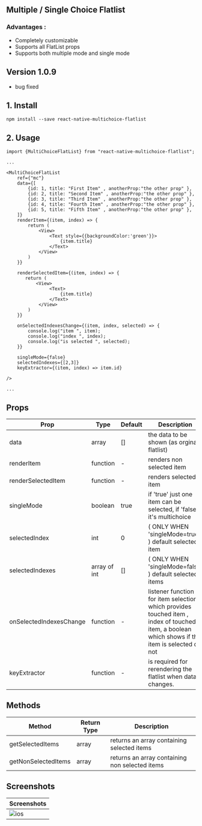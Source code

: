 
## Multiple / Single Choice Flatlist

### Advantages :

- Completely customizable
- Supports all FlatList props
- Supports both multiple mode and single mode

## Version 1.0.9

- bug fixed

## 1. Install

    npm install --save react-native-multichoice-flatlist

## 2. Usage

    import {MultiChoiceFlatList} from "react-native-multichoice-flatlist";

    ...

    <MultiChoiceFlatList
        ref={"mc"}
        data={[
            {id: 1, title: "First Item" , anotherProp:"the other prop" },
            {id: 2, title: "Second Item" , anotherProp:"the other prop" },
            {id: 3, title: "Third Item" , anotherProp:"the other prop" },
            {id: 4, title: "Fourth Item" , anotherProp:"the other prop" },
            {id: 5, title: "Fifth Item" , anotherProp:"the other prop" },
        ]}
        renderItem={(item, index) => {
            return (
                <View>
                    <Text style={{backgroundColor:'green'}}>
                        {item.title}
                    </Text>
                </View>
            )
        }}

        renderSelectedItem={(item, index) => {
           return (
               <View>
                    <Text>
                        {item.title}
                    </Text>
                </View>
            )
        }}

        onSelectedIndexesChange={(item, index, selected) => {
            console.log("item ", item);
            console.log("index ", index);
            console.log("is selected ", selected);
        }}

        singleMode={false}
        selectedIndexes={[2,3]}
        keyExtractor={(item, index) => item.id}

    />

    ...

## Props

|Prop| Type | Default | Description |
|--|--|--|--|
| data | array  | [] | the data to be shown (as orginal flatlist) |
| renderItem | function | - | renders non selected item |
| renderSelectedItem | function | - | renders selected item |
| singleMode | boolean | true | if 'true' just one item can be selected, if 'false' it's multichoice |
| selectedIndex | int | 0 | ( ONLY WHEN 'singleMode=true' ) default selected item |
| selectedIndexes | array of int | [] | ( ONLY WHEN 'singleMode=false' ) default selected items |
| onSelectedIndexesChange | function | - | listener function for item selection which provides touched item , index of touched item, a boolean which shows if the item is selected or not |
| keyExtractor | function | - | is required for rerendering the flatlist when data changes. |

## Methods

| Method | Return Type | Description |
|--|--|--|
| getSelectedItems | array  | returns an array containing selected items |
| getNonSelectedItems | array  | returns an array containing non selected items |

## Screenshots
|Screenshots|
|--|
|![ios](http://s-ebrahimi.com/lib_images/react-native-multichoice-flatlist.png)|


